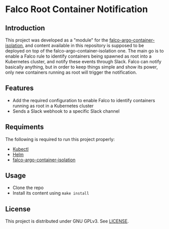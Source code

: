 # Falco Root Container Notification

## Introduction
This project was developed as a "module" for the [falco-argo-container-isolation](https://github.com/vmfarms/falco-argo-container-isolation), and content available in this repository is supposed to be deployed on top of the falco-argo-container-isolation one. The main go is to enable a Falco rule to identify containers being spawned as root into a Kubernetes cluster, and notify these events through Slack. Falco can notify basically anything, but in order to keep things simple and show its power, only new containers running as root will trigger the notification.


## Features
- Add the required configuration to enable Falco to identify containers running as root in a Kubernetes cluster
- Sends a Slack webhook to a specific Slack channel

## Requiments
The following is required to run this project properly:
- [Kubectl](https://kubernetes.io/docs/tasks/tools/)
- [Helm](https://helm.sh/docs/helm/helm_install/)
- [falco-argo-container-isolation](https://github.com/vmfarms/falco-argo-container-isolation)

## Usage
- Clone the repo
- Install its content using `make install`

## License
This project is distributed under GNU GPLv3. See [LICENSE](LICENSE).
